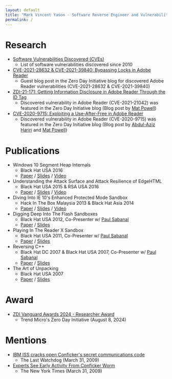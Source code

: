 ```yaml
---
layout: default
title: "Mark Vincent Yason - Software Reverse Engineer and Vulnerability Researcher"
permalink: /
---
```

# Research

- [Software Vulnerabilities Discovered (CVEs)](https://markyason.github.io/cve)
  - List of software vulnerabilities discovered since 2010
- [CVE-2021-28632 & CVE-2021-39840: Bypassing Locks in Adobe Reader](https://www.zerodayinitiative.com/blog/2021/10/20/cve-2021-28632-amp-cve-2021-39840-bypassing-locks-in-adobe-reader)
  - Guest blog post in the Zero Day Initiative blog for discovered Adobe Reader vulnerabilities (CVE-2021-28632 & CVE-2021-39840)
- [ZDI-21-171: Getting Information Disclosure in Adobe Reader Through the ID Tag](https://www.zerodayinitiative.com/blog/2021/2/17/zdi-21-171-getting-information-disclosure-in-adobe-reader-through-the-id-tag)
  - Discovered vulnerability in Adobe Reader (CVE-2021-21042) was featured in the Zero Day Initiative blog (Blog post by [Mat Powell](https://twitter.com/mrpowell))
- [CVE-2020-9715: Exploiting a Use-After-Free in Adobe Reader](https://www.zerodayinitiative.com/blog/2020/9/2/cve-2020-9715-exploiting-a-use-after-free-in-adobe-reader)
  - Discovered vulnerability in Adobe Reader (CVE-2020-9715) was featured in the Zero Day Initiative blog (Blog post by [Abdul-Aziz Hariri](https://twitter.com/AbdHariri) and [Mat Powell](https://twitter.com/mrpowell))

# Publications

- Windows 10 Segment Heap Internals
  - Black Hat USA 2016
  - [Paper](https://www.blackhat.com/docs/us-16/materials/us-16-Yason-Windows-10-Segment-Heap-Internals-wp.pdf) / [Slides](https://www.blackhat.com/docs/us-16/materials/us-16-Yason-Windows-10-Segment-Heap-Internals.pdf) / [Video](https://youtu.be/hetZx78SQ_A)
- Understanding the Attack Surface and Attack Resilience of EdgeHTML
  - Black Hat USA 2015 & RSA USA 2016
  - [Paper](https://www.blackhat.com/docs/us-15/materials/us-15-Yason-Understanding-The-Attack-Surface-And-Attack-Resilience-Of-Project-Spartans-New-EdgeHTML-Rendering-Engine-wp.pdf) / [Slides](https://www.blackhat.com/docs/us-15/materials/us-15-Yason-Understanding-The-Attack-Surface-And-Attack-Resilience-Of-Project-Spartans-New-EdgeHTML-Rendering-Engine.pdf) / [Video](https://youtu.be/Ot9IdCx54Lw)
- Diving Into IE 10's Enhanced Protected Mode Sandbox
  - Hack In The Box Malaysia 2013 & Black Hat Asia 2014
  - [Paper](https://www.blackhat.com/docs/asia-14/materials/Yason/WP-Asia-14-Yason-Diving-Into-IE10s-Enhanced-Protected-Mode-Sandbox.pdf) / [Slides](https://www.blackhat.com/docs/asia-14/materials/Yason/Asia-14-Yason-Diving-Into-IE10s-Enhanced-Protected-Mode-Sandbox.pdf) / [Video](https://youtu.be/1tBCuYL69Ww)
- Digging Deep Into The Flash Sandboxes
  - Black Hat USA 2012, Co-Presenter w/ [Paul Sabanal](https://twitter.com/polsab)
  - [Paper](https://media.blackhat.com/bh-us-12/Briefings/Sabanal/BH_US_12_Sabanal_Digging_Deep_WP.pdf) / [Slides](https://media.blackhat.com/bh-us-12/Briefings/Sabanal/BH_US_12_Sabanal_Digging_Deep_Slides.pdf)
- Playing In The Reader X Sandbox
  - Black Hat USA 2011, Co-Presenter w/ [Paul Sabanal](https://twitter.com/polsab)
  - [Paper](https://media.blackhat.com/bh-us-11/Sabanal/BH_US_11_SabanalYason_Readerx_WP.pdf) / [Slides](https://media.blackhat.com/bh-us-11/Sabanal/BH_US_11_SabanalYason_Readerx_Slides.pdf)
- Reversing C++
  - Black Hat DC 2007 & Black Hat USA 2007, Co-Presenter w/ [Paul Sabanal](https://twitter.com/polsab)
  - [Paper](https://www.blackhat.com/presentations/bh-dc-07/Sabanal_Yason/Paper/bh-dc-07-Sabanal_Yason-WP.pdf) / [Slides](https://www.blackhat.com/presentations/bh-dc-07/Sabanal_Yason/Presentation/bh-dc-07-Sabanal_Yason.pdf)
- The Art of Unpacking
  - Black Hat USA 2007
  - [Paper](https://www.blackhat.com/presentations/bh-usa-07/Yason/Whitepaper/bh-usa-07-yason-WP.pdf) / [Slides](https://www.blackhat.com/presentations/bh-usa-07/Yason/Presentation/bh-usa-07-yason.pdf)

# Award
- [ZDI Vanguard Awards 2024 - Researcher Award](https://www.zerodayinitiative.com/blog/2024/8/1/introducing-the-vanguard-awards)
  - Trend Micro's Zero Day Initiative (August 8, 2024)

# Mentions

- [IBM ISS cracks open Conficker's secret communications code](https://www.lastwatchdog.com/ibm-iss-cracks-open-confickers-secret-communications/)
  - The Last Watchdog (March 31, 2009)
- [Experts See Early Activity From Conficker Worm](https://www.nytimes.com/2009/04/01/technology/internet/01virus.html)
  - The New York Times (March 31, 2009)
